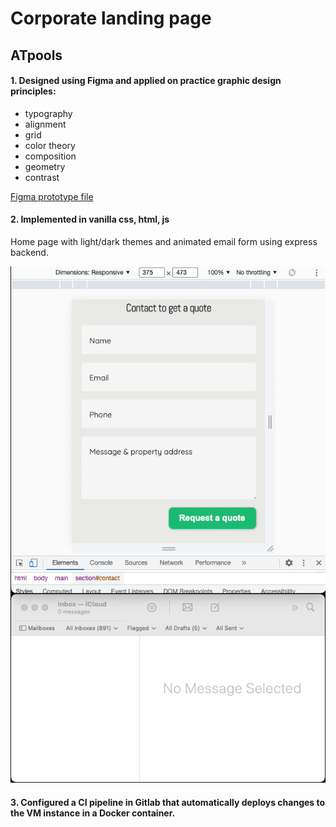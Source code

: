 # Corporate landing page

## ATpools
#### 1. Designed using Figma and applied on practice graphic design principles:
- typography
- alignment
- grid
- color theory
- composition
- geometry
- contrast  

[Figma prototype file](https://www.figma.com/file/DPXTuZIoryoZcszOXbssIi/pools?node-id=58%3A1871)


#### 2. Implemented in vanilla css, html, js

Home page with light/dark themes and animated email form using express backend. 

![Form animation and email delivery demo](./form-demo.gif "Form animation and email delivery demo")

#### 3. Configured a CI pipeline in Gitlab that automatically deploys changes to the VM instance in a Docker container.